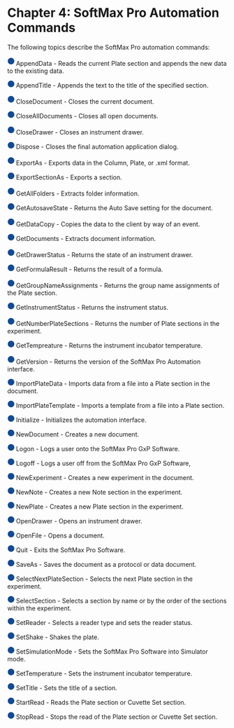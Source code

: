 # Chapter 4: SoftMax Pro Automation Commands

The following topics describe the SoftMax Pro automation commands:

![](<../../../../../.gitbook/assets/1 (12).png>) AppendData - Reads the current Plate section and appends the new data to the existing data.

![](<../../../../../.gitbook/assets/2 (8).png>) AppendTitle - Appends the text to the title of the specified section.

![](<../../../../../.gitbook/assets/3 (11).png>) CloseDocument - Closes the current document.

![](<../../../../../.gitbook/assets/4 (10).png>) CloseAllDocuments - Closes all open documents.

![](<../../../../../.gitbook/assets/5 (10).png>) CloseDrawer - Closes an instrument drawer.

![](<../../../../../.gitbook/assets/6 (7).png>) Dispose - Closes the final automation application dialog.

![](<../../../../../.gitbook/assets/7 (4).png>) ExportAs - Exports data in the Column, Plate, or .xml format.

![](<../../../../../.gitbook/assets/8 (3).png>) ExportSectionAs - Exports a section.

![](<../../../../../.gitbook/assets/9 (2).png>) GetAllFolders - Extracts folder information.

![](<../../../../../.gitbook/assets/10 (1).png>) GetAutosaveState - Returns the Auto Save setting for the document.

![](<../../../../../.gitbook/assets/11 (1).png>) GetDataCopy - Copies the data to the client by way of an event.

![](<../../../../../.gitbook/assets/12 (1).png>) GetDocuments - Extracts document information.

![](<../../../../../.gitbook/assets/13 (1).png>) GetDrawerStatus - Returns the state of an instrument drawer.

![](<../../../../../.gitbook/assets/14 (2).png>) GetFormulaResult - Returns the result of a formula.

![](<../../../../../.gitbook/assets/15 (2).png>) GetGroupNameAssignments - Returns the group name assignments of the Plate section.

![](<../../../../../.gitbook/assets/16 (2).png>) GetInstrumentStatus - Returns the instrument status.

![](<../../../../../.gitbook/assets/17 (2).png>) GetNumberPlateSections - Returns the number of Plate sections in the experiment.

![](<../../../../../.gitbook/assets/18 (1).png>) GetTempreature - Returns the instrument incubator temperature.

![](<../../../../../.gitbook/assets/19 (1).png>) GetVersion - Returns the version of the SoftMax Pro Automation interface.

![](<../../../../../.gitbook/assets/20 (1).png>) ImportPlateData - Imports data from a file into a Plate section in the document.

![](<../../../../../.gitbook/assets/20 (1).png>) ImportPlateTemplate - Imports a template from a file into a Plate section.

![](<../../../../../.gitbook/assets/20 (1).png>) Initialize - Initializes the automation interface.

![](<../../../../../.gitbook/assets/20 (1).png>) NewDocument - Creates a new document.

![](<../../../../../.gitbook/assets/20 (1).png>) Logon - Logs a user onto the SoftMax Pro GxP Software.

![](<../../../../../.gitbook/assets/20 (1).png>) Logoff - Logs a user off from the SoftMax Pro GxP Software,

![](<../../../../../.gitbook/assets/20 (1).png>) NewExperiment - Creates a new experiment in the document.

![](<../../../../../.gitbook/assets/20 (1).png>) NewNote - Creates a new Note section in the experiment.

![](<../../../../../.gitbook/assets/20 (1).png>) NewPlate - Creates a new Plate section in the experiment.

![](<../../../../../.gitbook/assets/20 (1).png>) OpenDrawer - Opens an instrument drawer.

![](<../../../../../.gitbook/assets/20 (1).png>) OpenFile - Opens a document.

![](<../../../../../.gitbook/assets/20 (1).png>) Quit - Exits the SoftMax Pro Software.

![](<../../../../../.gitbook/assets/20 (1).png>) SaveAs - Saves the document as a protocol or data document.

![](<../../../../../.gitbook/assets/20 (1).png>) SelectNextPlateSection - Selects the next Plate section in the experiment.

![](<../../../../../.gitbook/assets/20 (1).png>) SelectSection - Selects a section by name or by the order of the sections within the experiment.

![](<../../../../../.gitbook/assets/20 (1).png>) SetReader - Selects a reader type and sets the reader status.

![](<../../../../../.gitbook/assets/20 (1).png>) SetShake - Shakes the plate.

![](<../../../../../.gitbook/assets/20 (1).png>) SetSimulationMode - Sets the SoftMax Pro Software into Simulator mode.

![](<../../../../../.gitbook/assets/20 (1).png>) SetTemperature - Sets the instrument incubator temperature.

![](<../../../../../.gitbook/assets/20 (1).png>) SetTitle - Sets the title of a section.

![](<../../../../../.gitbook/assets/20 (1).png>) StartRead - Reads the Plate section or Cuvette Set section.

![](<../../../../../.gitbook/assets/20 (1).png>) StopRead - Stops the read of the Plate section or Cuvette Set section.
